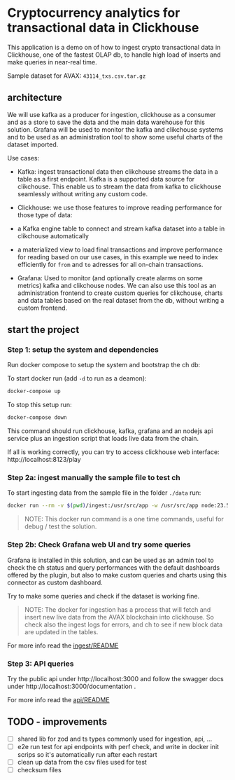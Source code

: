 # Cryptocurrency analytics for transactional data in Clickhouse
This application is a demo on of how to ingest crypto transactional data in Clickhouse, one of the fastest OLAP db, to handle high load of inserts and make queries in near-real time. 

Sample dataset for AVAX: `43114_txs.csv.tar.gz`


## architecture
We will use kafka as a producer for ingestion, clickhouse as a consumer and as a store to save the data and the main data warehouse for this solution. Grafana will be used to monitor the kafka and clikchouse systems and to be used as an administration tool to show some useful charts of the dataset imported.

Use cases:

- Kafka: ingest transactional data then clikchouse streams the data in a table as a first endpoint. Kafka is a supported data source for clikchouse. This enable us to stream the data from kafka to clickhouse seamlessly without writing any custom code.

- Clickhouse: 
we use those features to improve reading performance for those type of data: 

- a Kafka engine table to connect and stream kafka dataset into a table in clikchouse automatically
- a materialized view to load final transactions and improve performance for reading based on our use cases, in this example we need to index efficiently for `from` and `to` adresses for all on-chain transactions.


- Grafana:
Used to monitor (and optionally create alarms on some metrics) kafka and clikchouse nodes. We can also use this tool as an administration frontend to create custom queries for clikchouse, charts and data tables based on the real dataset from the db, without writing a custom frontend.


## start the project

### Step 1: setup the system and dependencies
Run docker compose to setup the system and bootstrap the ch db:

To start docker run (add `-d` to run as a deamon):
```sh
docker-compose up
```

To stop this setup run:
```sh
docker-compose down
```

This command should run clickhouse, kafka, grafana and an nodejs api service plus an ingestion script that loads live data from the chain.

If all is working correctly, you can try to access clickhouse web interface: http://localhost:8123/play 



### Step 2a: ingest manually the sample file to test ch
To start ingesting data from the sample file in the folder `./data` run:

```sh
docker run --rm -v $(pwd)/ingest:/usr/src/app -w /usr/src/app node:23.5.0 npm run ingestFile
```

> NOTE: This docker run command is a one time commands, useful for debug / test the solution.

### Step 2b: Check Grafana web UI and try some queries
Grafana is installed in this solution, and can be used as an admin tool to check the ch status and query performances with the default dashboards offered by the plugin, but also to make custom queries and charts using this connector as custom dashboard.

Try to make some queries and check if the dataset is working fine.

> NOTE: The docker for ingestion has a process that will fetch and insert new live data from the AVAX blockchain into clickhouse. So check also the ingest logs for errors, and ch to see if new block data are updated in the tables.

For more info read the [ingest/README](./ingest/README.md)

### Step 3: API queries
Try the public api under http://localhost:3000 and follow the swagger docs under http://localhost:3000/documentation .

For more info read the [api/README](./api/README.md)

## TODO - improvements
- [ ] shared lib for zod and ts types commonly used for ingestion, api, ...
- [ ] e2e run test for api endpoints with perf check, and write in docker init scrips so it's automatically run after each restart
- [ ] clean up data from the csv files used for test
- [ ] checksum files 